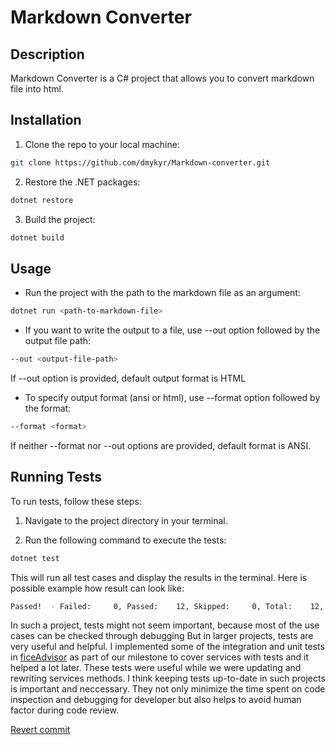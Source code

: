 # Markdown Converter

## Description
Markdown Converter is a C# project that allows you to convert markdown file into html.


## Installation

1. Clone the repo to your local machine:
```bash
git clone https://github.com/dmykyr/Markdown-converter.git
```

2. Restore the .NET packages:
```bash
dotnet restore
```

3. Build the project:
```bash
dotnet build
```


## Usage
* Run the project with the path to the markdown file as an argument:

```bash
dotnet run <path-to-markdown-file>
```

* If you want to write the output to a file, use --out option followed by the output file path:
```bash
--out <output-file-path>
```
If --out option is provided, default output format is HTML

* To specify output format (ansi or html), use --format option followed by the format:
```bash
--format <format>
```

If neither --format nor --out options are provided, default format is ANSI.

## Running Tests

To run tests, follow these steps:

1. Navigate to the project directory in your terminal.

2. Run the following command to execute the tests:

```bash
dotnet test
```

This will run all test cases and display the results in the terminal.
Here is possible example how result can look like:
```bash
Passed!  - Failed:     0, Passed:    12, Skipped:     0, Total:    12, Duration: 17 ms - MarkdownConverter.dll (net8.0)
```

In such a project, tests might not seem important, because most of the use cases can be checked through debugging
But in larger projects, tests are very useful and helpful. 
I implemented some of the integration and unit tests in [ficeAdvisor](https://github.com/fictadvisor/fictadvisor) as part of our milestone to cover services with tests and it helped a lot later. 
These tests were useful while we were updating and rewriting services methods.
I think keeping tests up-to-date in such projects is important and neccessary. 
They not only minimize the time spent on code inspection and debugging for developer but also helps to avoid human factor during code review.

[Revert commit](https://github.com/dmykyr/Markdown-converter/commit/ec55864fb57ef1c399c7ea07be6c7cd6e11c3302)
